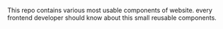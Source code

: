 This repo contains various most usable components of website. every frontend developer should know about this small reusable components.
